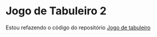 # Jogo de Tabuleiro 2
Estou refazendo o código do repositório
[Jogo de tabuleiro](https://github.com/Edwolt/Jogo-de-Tabuleiro)
